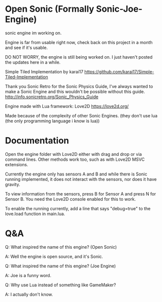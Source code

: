 # Open Sonic (Formally Sonic-Joe-Engine)
sonic engine im working on.

Engine is far from usable right now, check back on this project in a month and see if it's usable.

DO NOT WORRY, the engine is still being worked on. I just haven't posted the updates here in a while.

Simple Tiled Implementation by karai17
https://github.com/karai17/Simple-Tiled-Implementation

Thank you Sonic Retro for the Sonic Physics Guide, I've always wanted to make a Sonic Engine and this wouldn't be possible without this guide.
http://info.sonicretro.org/Sonic_Physics_Guide


Engine made with Lua framework: Love2D
https://love2d.org/

Made because of the complexity of other Sonic Engines. (they don't use lua (the only programming language i know is lua))

# Documentation

Open the engine folder with Love2D either with drag and drop or via command lines. Other methods work too, such as with Love2D MSVC extensions.

Currently the engine only has sensors A and B and while there is Sonic running implemented, it does not interact with the sensors, nor does it have gravity.

To view information from the sensors, press B for Sensor A and press N for Sensor B. You need the Love2D console enabled for this to work.

To enable the running currently, add a line that says "debug=true" to the love.load function in main.lua.

# Q&A

Q: What inspired the name of this engine? (Open Sonic)

A: Well the engine is open source, and it's Sonic.


Q: What inspired the name of this engine? (Joe Engine)

A: Joe is a funny word.


Q: Why use Lua instead of something like GameMaker?

A: I actually don't know.
